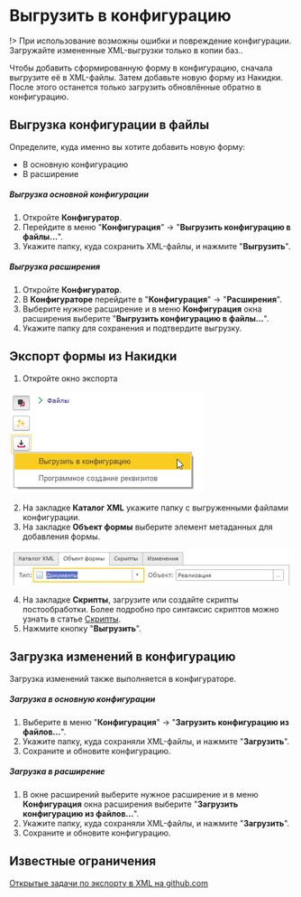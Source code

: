 # Выгрузить в конфигурацию

!> При использование возможны ошибки и повреждение конфигурации. Загружайте измененные XML-выгрузки только в копии баз..

Чтобы добавить сформированную форму в конфигурацию, сначала выгрузите её в XML-файлы. Затем добавьте новую форму из Накидки. После этого останется только загрузить обновлённые обратно в конфигурацию.

## Выгрузка конфигурации в файлы

Определите, куда именно вы хотите добавить новую форму:

- В основную конфигурацию
- В расширение

##### Выгрузка основной конфигурации

1. Откройте **Конфигуратор**.
2. Перейдите в меню "**Конфигурация**" → "**Выгрузить конфигурацию в файлы…**".
3. Укажите папку, куда сохранить XML-файлы, и нажмите "**Выгрузить**".

##### Выгрузка расширения

1. Откройте **Конфигуратор**.
2. В **Конфигураторе** перейдите в "**Конфигурация**" → "**Расширения**".
3. Выберите нужное расширение и в меню **Конфигурация** окна расширения выберите "**Выгрузить конфигурацию в файлы…**".
4. Укажите папку для сохранения и подтвердите выгрузку.

## Экспорт формы из Накидки

1. Откройте окно экспорта

<kbd> ![Выгрузка в конфигурацию](./_images/export-xml.png) </kbd>

2. На закладке **Каталог XML** укажите папку с выгруженными файлами конфигурации.
3. На закладке **Объект формы** выберите элемент метаданных для добавления формы.

<kbd> ![Выгрузка в конфигурацию](./_images/export-select-object.png) </kbd>

4. На закладке **Скрипты**, загрузите или создайте скрипты постообработки. Более подробно про синтаксис скриптов можно узнать в статье [Скрипты](Скрипты.md).
5. Нажмите кнопку "**Выгрузить**".

## Загрузка изменений в конфигурацию

Загрузка изменений также выполняется в конфигураторе.

##### Загрузка в основную конфигурации

1. Выберите в меню "**Конфигурация**" → "**Загрузить конфигурацию из файлов…**".
2. Укажите папку, куда сохраняли XML-файлы, и нажмите "**Загрузить**".
3. Сохраните и обновите конфигурацию.

##### Загрузка в расширение

1. В окне расширений выберите нужное расширение и в меню **Конфигурация** окна расширения выберите "**Загрузить конфигурацию из файлов…**".
2. Укажите папку, куда сохраняли XML-файлы, и нажмите "**Загрузить**".
3. Сохраните и обновите конфигурацию.

## Известные ограничения

[Открытые задачи по экспорту в XML на github.com](https://github.com/crimsongoldteam/md_design/issues?q=is%3Aissue%20state%3Aopen%20label%3A%22%D1%8D%D0%BA%D1%81%D0%BF%D0%BE%D1%80%D1%82%20xml%22)
